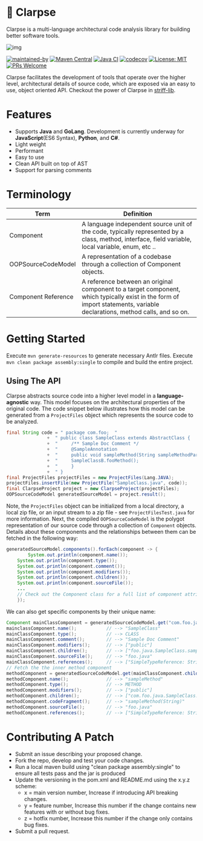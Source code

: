 # :rocket: Clarpse 
Clarpse is a multi-language architectural code analysis library for building better software tools.

![img](https://blog.upskillable.com/wp-content/uploads/2019/08/How-our-continuous-code-testing-culture-with-Codacy-helps-us-produce-outstanding-product11.png)

[![maintained-by](https://img.shields.io/badge/Maintained%20by-Hadii%20Technologies-violet.svg)](https://hadii.ca) [![Maven Central](https://maven-badges.herokuapp.com/maven-central/com.github.hadii-tech/clarpse/badge.svg)](https://maven-badges.herokuapp.com/maven-central/com.github.hadii-tech/clarpse) [![Java CI](https://github.com/hadii-tech/clarpse/actions/workflows/ci-cd.yml/badge.svg?branch=master)](https://github.com/hadii-tech/clarpse/actions/workflows/ci-cd.yml) [![codecov](https://codecov.io/gh/hadii-tech/clarpse/branch/master/graph/badge.svg)](https://codecov.io/gh/hadii-tech/clarpse) [![License: MIT](https://img.shields.io/badge/License-MIT-yellow.svg)](https://opensource.org/licenses/MIT) [![PRs Welcome](https://img.shields.io/badge/PRs-welcome-brightgreen.svg?style=flat-square)](http://makeapullrequest.com)

Clarpse facilitates the development of tools that operate over the higher level, architectural details of source code, which are exposed via an easy to use, object oriented API. Checkout the power of Clarpse in [striff-lib](https://github.com/hadii-tech/striff-lib).

# Features

 - Supports **Java** and **GoLang**. Development is currently underway for **JavaScript**(ES6 Syntax), **Python**, and **C#**. 
 - Light weight
 - Performant
 - Easy to use
 - Clean API built on top of AST
 - Support for parsing comments

# Terminology
| Term                | Definition                                                                                                                                                                  |
|---------------------|-----------------------------------------------------------------------------------------------------------------------------------------------------------------------------|
| Component           | A language independent source unit of the code, typically represented by a class, method, interface, field variable, local variable, enum, etc ..                                                       |
| OOPSourceCodeModel  |                                                  A representation of a codebase through a collection of Component objects.                                                  |
| Component Reference | A reference between an original component to a target component, which typically exist in the form of import statements, variable declarations, method calls, and so on. |

# Getting Started
Execute `mvn generate-resources` to generate necessary Antlr files. Execute `mvn clean package assembly:single` to compile and build the entire project.

## Using The API
Clarpse abstracts source code into a higher level model in a **language-agnostic** way. This 
model focuses on the architectural properties of the original code. The code snippet below 
illustrates how this model can be generated from a `ProjectFiles` object which represents the 
source code to be analyzed.
```java
final String code = " package com.foo;  "
		       +  " public class SampleClass extends AbstractClass {                                                 "
		       +  "     /** Sample Doc Comment */                                              "
		       +  "     @SampleAnnotation                                                      "
		       +  "     public void sampleMethod(String sampleMethodParam) throws AnException {"   
		       +  "     SampleClassB.fooMethod();
		       +  "     }                                                                      "
		       +  " }                                                                          ";;
final ProjectFiles projectFiles = new ProjectFiles(Lang.JAVA);
projectFiles.insertFile(new ProjectFile("SampleClass.java", code));
final ClarpseProject project = new ClarpseProject(projectFiles);
OOPSourceCodeModel generatedSourceModel = project.result();
```
Note, the `ProjectFiles` object can be initialized from a local directory, a local zip file, or an 
input stream to a zip file - see `ProjectFilesTest.java` for more information. Next, the compiled 
`OOPSourceCodeModel` is the polygot representation of our source code through a 
collection of `Component` objects. Details about these components and the relationships 
between them can be fetched in the following way:
```java
generatedSourceModel.components().forEach(component -> {
        System.out.println(component.name());
	System.out.println(component.type());           
	System.out.println(component.comment());        
	System.out.println(component.modifiers());      
	System.out.println(component.children());       
	System.out.println(component.sourceFile());
	...
	// Check out the Component class for a full list of component attributes that can be retrieved
    });
```
We can also get specific components by their unique name:
```java
Component mainClassComponent = generatedSourceCodeModel.get("com.foo.java.SampleClass");
mainclassComponent.name();           // --> "SampleClass"
mainClassComponent.type();           // --> CLASS
mainClassComponent.comment();        // --> "Sample Doc Comment"
mainClassComponent.modifiers();      // --> ["public"]
mainClassComponent.children();       // --> ["foo.java.SampleClass.sampleMethod(java.lang.String)"]
mainClassComponent.sourceFile();     // --> "foo.java"
mainClassComponent.references();     // --> ["SimpleTypeReference: String", "TypeExtensionReference: com.foo.AbstractClass", "SimpleTypeReference: com.foo.SampleClassB"]
// Fetch the the inner method component
methodComponent = generatedSourceCodeModel.get(mainClassComponent.children().get(0));
methodComponent.name();              // --> "sampleMethod"
methodComponent.type();              // --> METHOD
methodComponent.modifiers();         // --> ["public"]
methodComponent.children();          // --> ["com.foo.java.SampleClass.sampleMethod(String).sampleMethodParam"]
methodComopnent.codeFragment();      // --> "sampleMethod(String)"
methodComponent.sourceFile();        // --> "foo.java"
methodComponent.references();		 // --> ["SimpleTypeReference: String"]
```
# Contributing A Patch

- Submit an issue describing your proposed change.
- Fork the repo, develop and test your code changes.
- Run a local maven build using "clean package assembly:single" to ensure all tests pass and the jar is produced
- Update the versioning in the pom.xml and README.md using the x.y.z scheme:
	- x = main version number, Increase if introducing API breaking changes.
	- y = feature number, Increase this number if the change contains new features with or without bug fixes.
	- z = hotfix number, Increase this number if the change only contains bug fixes.
-  Submit a pull request.


